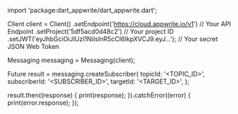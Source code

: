 import 'package:dart_appwrite/dart_appwrite.dart';

Client client = Client()
  .setEndpoint('https://cloud.appwrite.io/v1') // Your API Endpoint
  .setProject('5df5acd0d48c2') // Your project ID
  .setJWT('eyJhbGciOiJIUzI1NiIsInR5cCI6IkpXVCJ9.eyJ...'); // Your secret JSON Web Token

Messaging messaging = Messaging(client);

Future result = messaging.createSubscriber(
  topicId: '<TOPIC_ID>',
  subscriberId: '<SUBSCRIBER_ID>',
  targetId: '<TARGET_ID>',
);

result.then((response) {
  print(response);
}).catchError((error) {
  print(error.response);
});
